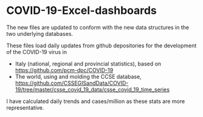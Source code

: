 # COVID-19-Excel-dashboards
The new files are updated to conform with the new data structures in the two underlying databases. 

These files load daily updates from github depositories for the development of the COVID-19 virus in 
* Italy (national, regional and provincial statistics), based on https://github.com/pcm-dpc/COVID-19
* The world, using and molding the CCSE database, https://github.com/CSSEGISandData/COVID-19/tree/master/csse_covid_19_data/csse_covid_19_time_series

I have calculated daily trends and cases/million as these stats are more representative. 
